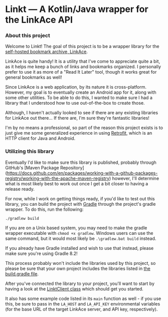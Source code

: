# Linkt — A Kotlin/Java wrapper for the LinkAce API

### About this project

Welcome to Linkt! The goal of this project is to be a wrapper library for
the [self-hosted bookmark archive, LinkAce](https://www.linkace.org/).

LinkAce is quite handy! It is a utility that I've come to appreciate quite a bit,
as it helps me keep a bunch of links and bookmarks organized. I personally prefer to use
it as more of a "Read It Later" tool, though it works great for general bookmarks as well!

Since LinkAce is a web application, by its nature it is cross-platform. However, my goal is to
eventually create an Android app for it, along with some other utilities. To be able to do this,
I wanted to make sure I had a library that I understood how to use out-of-the-box to create those.

Although, I haven't actually looked to see if there are any existing libraries for LinkAce out there...
If there are, I'm sure they're fantastic libraries!

I'm by no means a professional, so part of the reason this project exists is to just give me some generalized
experience in using [Retrofit,](https://square.github.io/retrofit/) which is an HTTP client for Java and Android.

### Utilizing this library

Eventually I'd like to make sure this library is published, probably through GitHub's [Maven Package Repository]
(https://docs.github.com/en/packages/working-with-a-github-packages-registry/working-with-the-apache-maven-registry)
however, I'll determine what is most likely best to work out once I get a bit closer to having a release ready.

For now, while I work on getting things ready, if you'd like to test out this library, you can build the project with
[Gradle](https://gradle.org) through the project's gradle wrapper. To do this, run the following:

```shell
./gradlew build
```

If you are on a Unix based system, you may need to make the gradle wrapper executable with `chmod +x gradlew`. Windows
users can use the same command, but it would most likely be `.\gradlew.bat build` instead.

If you already have Gradle installed and wish to use that instead, please make sure you're using Gradle 8.2!

This process probably won't include the libraries used by this project, so please be sure that your own project includes
the libraries listed in [the build.gradle file](./build.gradle).

After you've connected the library to your project, you'll want to start by having a look at 
the [LinktClient class](./src/main/kotlin/com/divbyruss/libraries/linkt/LinktClient.kt) which should get you started.

It also has some example code listed in its `main` function as well - if you use this, be sure to pass in the
`LA_HOST` and `LA_API_KEY` environmental variables (for the base URL of the target LinkAce server, and API key,
respectively).